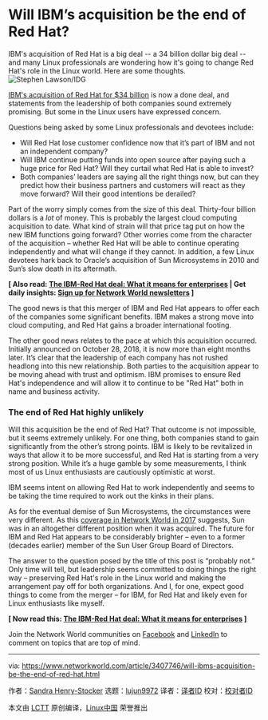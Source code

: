 [#]: collector: (lujun9972)
[#]: translator: ( )
[#]: reviewer: ( )
[#]: publisher: ( )
[#]: url: ( )
[#]: subject: (Will IBM’s acquisition be the end of Red Hat?)
[#]: via: (https://www.networkworld.com/article/3407746/will-ibms-acquisition-be-the-end-of-red-hat.html)
[#]: author: (Sandra Henry-Stocker https://www.networkworld.com/author/Sandra-Henry_Stocker/)

Will IBM’s acquisition be the end of Red Hat?
======
IBM's acquisition of Red Hat is a big deal -- a 34 billion dollar big deal -- and many Linux professionals are wondering how it's going to change Red Hat's role in the Linux world. Here are some thoughts.
![Stephen Lawson/IDG][1]

[IBM's acquisition of Red Hat for $34 billion][2] is now a done deal, and statements from the leadership of both companies sound extremely promising. But some in the Linux users have expressed concern.

Questions being asked by some Linux professionals and devotees include:

  * Will Red Hat lose customer confidence now that it’s part of IBM and not an independent company?
  * Will IBM continue putting funds into open source after paying such a huge price for Red Hat? Will they curtail what Red Hat is able to invest?
  * Both companies’ leaders are saying all the right things now, but can they predict how their business partners and customers will react as they move forward? Will their good intentions be derailed?



Part of the worry simply comes from the size of this deal. Thirty-four billion dollars is a _lot_ of money. This is probably the largest cloud computing acquisition to date. What kind of strain will that price tag put on how the new IBM functions going forward? Other worries come from the character of the acquisition – whether Red Hat will be able to continue operating independently and what will change if they cannot. In addition, a few Linux devotees hark back to Oracle’s acquisition of Sun Microsystems in 2010 and Sun’s slow death in its aftermath.

**[ Also read: [The IBM-Red Hat deal: What it means for enterprises][3] | Get daily insights: [Sign up for Network World newsletters][4] ]**

The good news is that this merger of IBM and Red Hat appears to offer each of the companies some significant benefits. IBM makes a strong move into cloud computing, and Red Hat gains a broader international footing.

The other good news relates to the pace at which this acquisition occurred. Initially announced on October 28, 2018, it is now more than eight months later. It’s clear that the leadership of each company has not rushed headlong into this new relationship. Both parties to the acquisition appear to be moving ahead with trust and optimism. IBM promises to ensure Red Hat's independence and will allow it to continue to be "Red Hat" both in name and business activity.

### The end of Red Hat highly unlikely

Will this acquisition be the end of Red Hat? That outcome is not impossible, but it seems extremely unlikely. For one thing, both companies stand to gain significantly from the other’s strong points. IBM is likely to be revitalized in ways that allow it to be more successful, and Red Hat is starting from a very strong position. While it’s a huge gamble by some measurements, I think most of us Linux enthusiasts are cautiously optimistic at worst.

IBM seems intent on allowing Red Hat to work independently and seems to be taking the time required to work out the kinks in their plans.

As for the eventual demise of Sun Microsystems, the circumstances were very different. As this [coverage in Network World in 2017][5] suggests, Sun was in an altogether different position when it was acquired. The future for IBM and Red Hat appears to be considerably brighter – even to a former (decades earlier) member of the Sun User Group Board of Directors.

The answer to the question posed by the title of this post is “probably not.” Only time will tell, but leadership seems committed to doing things the right way – preserving Red Hat's role in the Linux world and making the arrangement pay off for both organizations. And I, for one, expect good things to come from the merger – for IBM, for Red Hat and likely even for Linux enthusiasts like myself.

**[ Now read this: [The IBM-Red Hat deal: What it means for enterprises][3] ]**

Join the Network World communities on [Facebook][6] and [LinkedIn][7] to comment on topics that are top of mind.

--------------------------------------------------------------------------------

via: https://www.networkworld.com/article/3407746/will-ibms-acquisition-be-the-end-of-red-hat.html

作者：[Sandra Henry-Stocker][a]
选题：[lujun9972][b]
译者：[译者ID](https://github.com/译者ID)
校对：[校对者ID](https://github.com/校对者ID)

本文由 [LCTT](https://github.com/LCTT/TranslateProject) 原创编译，[Linux中国](https://linux.cn/) 荣誉推出

[a]: https://www.networkworld.com/author/Sandra-Henry_Stocker/
[b]: https://github.com/lujun9972
[1]: https://images.techhive.com/images/article/2015/10/20151027-red-hat-logo-100625237-large.jpg
[2]: https://www.networkworld.com/article/3316960/ibm-closes-34b-red-hat-deal-vaults-into-multi-cloud.html
[3]: https://www.networkworld.com/article/3317517/the-ibm-red-hat-deal-what-it-means-for-enterprises.html
[4]: https://www.networkworld.com/newsletters/signup.html
[5]: https://www.networkworld.com/article/3222707/the-sun-sets-on-solaris-and-sparc.html
[6]: https://www.facebook.com/NetworkWorld/
[7]: https://www.linkedin.com/company/network-world
